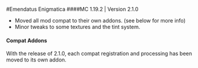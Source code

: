 #Emendatus Enigmatica
####MC 1.19.2 | Version 2.1.0

* Moved all mod compat to their own addons. (see below for more info)
* Minor tweaks to some textures and the tint system.

#### Compat Addons
With the release of 2.1.0, each compat registration and processing has been moved to its own addon.

